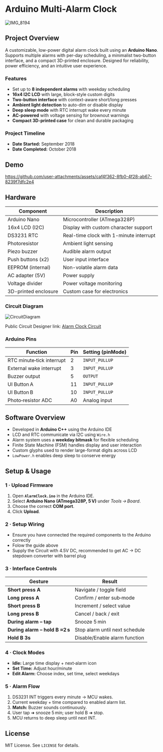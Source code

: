 # Arduino Multi-Alarm Clock

![IMG_8194](https://github.com/user-attachments/assets/7d3094f3-1309-490f-8ce8-bd3b6484da71)

## Project Overview

A customizable, low-power digital alarm clock built using an **Arduino Nano**. Supports multiple alarms with per-day scheduling, a minimalist two-button interface, and a compact 3D-printed enclosure. Designed for reliability, power efficiency, and an intuitive user experience.

### Features

- Set up to **8 independent alarms** with weekday scheduling
- **16x4 I2C LCD** with large, block-style custom digits
- **Two-button interface** with context-aware short/long presses
- **Ambient light detection** to auto-dim or disable display
- **Deep sleep mode** with RTC interrupt wake every minute
- **AC-powered** with voltage sensing for brownout warnings
- **Compact 3D-printed case** for clean and durable packaging

### Project Timeline

- **Date Started:** September 2018
- **Date Completed:** October 2018

## Demo

https://github.com/user-attachments/assets/caf4f362-8fb0-4f28-ab67-8239f7dfc2e4

## Hardware

| Component              | Description                                |
|------------------------|--------------------------------------------|
| Arduino Nano           | Microcontroller (ATmega328P)               |
| 16x4 LCD (I2C)         | Display with custom character support       |
| DS3231 RTC             | Real-time clock with 1-minute interrupt    |
| Photoresistor          | Ambient light sensing                      |
| Piezo buzzer           | Audible alarm output                       |
| Push buttons (x2)      | User input interface                       |
| EEPROM (internal)      | Non-volatile alarm data                    |
| AC adapter (5V)        | Power supply                               |
| Voltage divider        | Power voltage monitoring                   |
| 3D-printed enclosure   | Custom case for electronics                |

### Circuit Diagram

![CircuitDiagram](https://github.com/user-attachments/assets/23b6b788-bdd8-402b-9778-e067e7c106b0)

Public Circuit Designer link: [Alarm Clock Circuit](https://app.cirkitdesigner.com/project/4ae56a12-4e2b-4acc-8b0b-463c14d5e23f)

### Arduino Pins

| Function                     | Pin | Setting (pinMode) |
|------------------------------|-----|-------------------|
| RTC minute‑tick interrupt    | 2   | `INPUT_PULLUP`    |
| External wake interrupt      | 3   | `INPUT_PULLUP`    |
| Buzzer output                | 5   | `OUTPUT`          |
| UI Button A                  | 11  | `INPUT_PULLUP`    |
| UI Button B                  | 10  | `INPUT_PULLUP`    |
| Photo‑resistor ADC           | A0  | Analog input      |

## Software Overview

- Developed in **Arduino C++** using the Arduino IDE
- LCD and RTC communicate via I2C using `Wire.h`
- Alarm system uses a **weekday bitmask** for flexible scheduling
- Finite State Machine (FSM) handles display and user interaction
- Custom glyphs used to render large-format digits across LCD
- `LowPower.h` enables deep sleep to conserve energy

## Setup & Usage

### 1 · Upload Firmware

1. Open **`AlarmClock.ino`** in the Arduino IDE.  
2. Select **Arduino Nano (ATmega328P, 5 V)** under *Tools → Board*.  
3. Choose the correct **COM port**.  
4. Click **Upload**.

### 2 · Setup Wiring

- Ensure you have connected the required components to the Arduino correctly
- Folow the guide above
- Supply the Circuit with 4.5V DC, recommended to get AC -> DC stepdown converter with barrel plug

### 3 · Interface Controls

| Gesture                        | Result                                |
|--------------------------------|---------------------------------------|
| **Short press A**              | Navigate / toggle field               |
| **Long press A**               | Confirm / enter sub‑mode              |
| **Short press B**              | Increment / select value              |
| **Long press B**               | Cancel / back / exit                  |
| **During alarm – tap**         | Snooze 5 min                          |
| **During alarm – hold B ≈2 s** | Stop alarm until next schedule        |
| **Hold B 3s**                  | Disable/Enable alarm function         |

### 4 · Clock Modes

- **Idle:** Large time display + next‑alarm icon
- **Set Time:** Adjust hour/minute
- **Edit Alarm:** Choose index, set time, select weekdays

### 5 · Alarm Flow

1. DS3231 INT triggers every minute → MCU wakes.  
2. Current weekday + time compared to enabled alarm list.  
3. **Match:** Buzzer sounds continuously.  
4. User tap ➜ snooze 5 min; user hold B ➜ stop.  
5. MCU returns to deep sleep until next INT.

## License

MIT License. See `LICENSE` for details.
